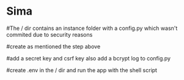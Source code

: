 # Sima

#The / dir contains an instance folder with a config.py which wasn't commited due to security reasons 

#create as mentioned the step above

#add a secret key and csrf key also add a bcrypt log to config.py 

#create .env in the / dir and run the app with the shell script
